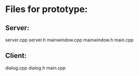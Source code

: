 # Files for prototype:

## Server:
  server.cpp
  server.h
  mainwindow.cpp
  mainwindow.h
  main.cpp
## Client:
  dialog.cpp
  dialog.h
  main.cpp
